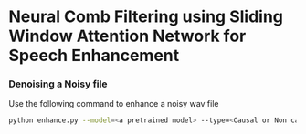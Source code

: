 # Neural Comb Filtering using Sliding Window Attention Network for Speech Enhancement

### Denoising a Noisy file
Use the following command to enhance a noisy wav file
```bash
python enhance.py --model=<a pretrained model> --type=<Causal or Non causal processing> --noisy_file=<Path to the noisy file> --out_dir=<Path to the directory to save enhanced file>
```
